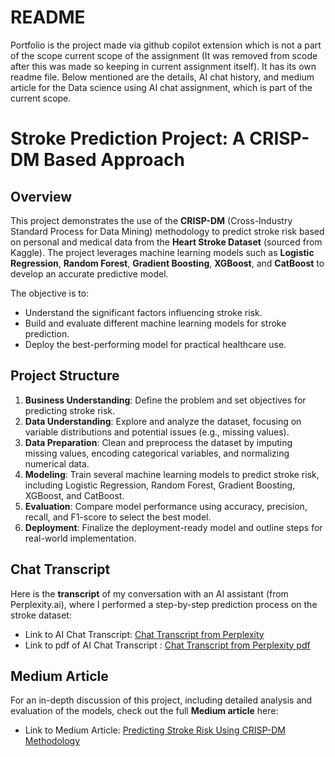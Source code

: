# README

Portfolio is the project made via github copilot extension which is not a part of the scope current scope of the assignment (It was removed from scode after this was made so keeping in current assignment itself). It has its own readme file. Below mentioned are the details, AI chat history, and medium article for the Data science using AI chat assignment, which is part of the current scope.

# **Stroke Prediction Project: A CRISP-DM Based Approach**

## **Overview**

This project demonstrates the use of the **CRISP-DM** (Cross-Industry Standard Process for Data Mining) methodology to predict stroke risk based on personal and medical data from the **Heart Stroke Dataset** (sourced from Kaggle). The project leverages machine learning models such as **Logistic Regression**, **Random Forest**, **Gradient Boosting**, **XGBoost**, and **CatBoost** to develop an accurate predictive model.

The objective is to:
- Understand the significant factors influencing stroke risk.
- Build and evaluate different machine learning models for stroke prediction.
- Deploy the best-performing model for practical healthcare use.

## **Project Structure**

1. **Business Understanding**: Define the problem and set objectives for predicting stroke risk.
2. **Data Understanding**: Explore and analyze the dataset, focusing on variable distributions and potential issues (e.g., missing values).
3. **Data Preparation**: Clean and preprocess the dataset by imputing missing values, encoding categorical variables, and normalizing numerical data.
4. **Modeling**: Train several machine learning models to predict stroke risk, including Logistic Regression, Random Forest, Gradient Boosting, XGBoost, and CatBoost.
5. **Evaluation**: Compare model performance using accuracy, precision, recall, and F1-score to select the best model.
6. **Deployment**: Finalize the deployment-ready model and outline steps for real-world implementation.

## **Chat Transcript**

Here is the **transcript** of my conversation with an AI assistant (from Perplexity.ai), where I performed a step-by-step prediction process on the stroke dataset:

- Link to AI Chat Transcript: [Chat Transcript from Perplexity](https://www.perplexity.ai/search/as-an-industry-expert-data-sci-23Pph2gfSfaUdPjgHqxhsg)
- Link to pdf of AI Chat Transcript : [Chat Transcript from Perplexity pdf](https://drive.google.com/file/d/12K5mYMRkivxyW_lRLPOUsu7eJy0kC18C/view?usp=sharing)

## **Medium Article**

For an in-depth discussion of this project, including detailed analysis and evaluation of the models, check out the full **Medium article** here:

- Link to Medium Article: [Predicting Stroke Risk Using CRISP-DM Methodology](https://medium.com/@pbajaj0023/predicting-stroke-risk-using-crisp-dm-methodology-a-comprehensive-report-d6c406a1a49a)